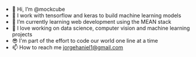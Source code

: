 - 👋 Hi, I’m @mockcube
- 👀 I work with tensorflow and keras to build machine learning models
- 🌱 I’m currently learning web development using the MEAN stack
- 💞️ I love working on data science, computer vision and machine learning projects
- 😎 I'm part of the effort to code our world one line at a time
- 📫 How to reach me jorgehaniel1@gmail.com

<!---
root-ho/root-ho is a ✨ special ✨ repository because its `README.md` (this file) appears on your GitHub profile.
You can click the Preview link to take a look at your changes.
--->
